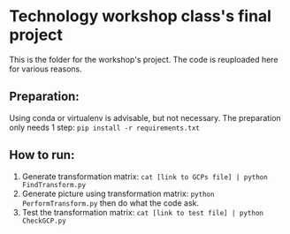# Technology workshop class's final project

This is the folder for the workshop's project. The code is reuploaded here for various reasons.

## Preparation:

Using conda or virtualenv is advisable, but not necessary.
The preparation only needs 1 step: `pip install -r requirements.txt`

## How to run:

1. Generate transformation matrix: `cat [link to GCPs file] | python FindTransform.py`
2. Generate picture using transformation matrix: `python PerformTransform.py` then do what the code ask.
3. Test the transformation matrix: `cat [link to test file] | python CheckGCP.py`
